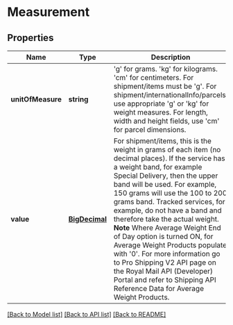 # Measurement

## Properties
Name | Type | Description | Notes
------------ | ------------- | ------------- | -------------
**unitOfMeasure** | **string** | &#x27;g&#x27; for grams. &#x27;kg&#x27; for kilograms. &#x27;cm&#x27; for centimeters.  For shipment/items must be &#x27;g&#x27;. For shipment/internationalInfo/parcels, use appropriate &#x27;g&#x27; or &#x27;kg&#x27; for weight measures. For length, width and height fields, use &#x27;cm&#x27; for parcel dimensions. | 
**value** | [**BigDecimal**](BigDecimal.md) | For shipment/items, this is the weight in grams of each item (no decimal places). If the service has a weight band, for example Special Delivery, then the upper band will be used. For example, 150 grams will use the 100 to 200 grams band. Tracked services, for example, do not have a band and therefore take the actual weight. **Note** Where Average Weight End of Day option is turned ON, for Average Weight Products populate with &#x27;0&#x27;. For more information go to Pro Shipping V2 API page on the Royal Mail API (Developer) Portal and refer to Shipping API Reference Data for Average Weight Products. | 

[[Back to Model list]](../README.md#documentation-for-models) [[Back to API list]](../README.md#documentation-for-api-endpoints) [[Back to README]](../README.md)

